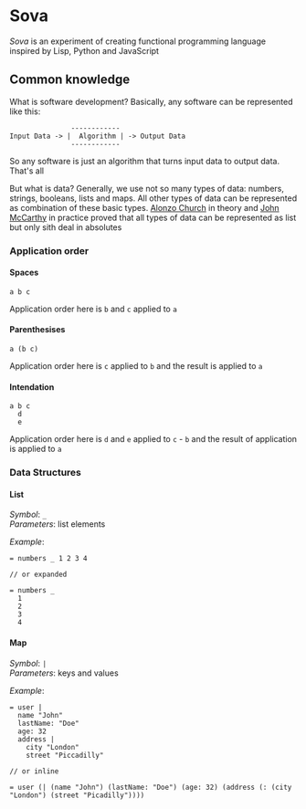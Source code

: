 # Sova

<i>Sova</i> is an experiment of creating functional programming language inspired by Lisp, Python and JavaScript

## Common knowledge

What is software development? Basically, any software can be represented like this:
```
               ------------
Input Data -> |  Algorithm | -> Output Data
               ------------
```
So any software is just an algorithm that turns input data to output data. That's all

But what is data? Generally, we use not so many types of data: numbers, strings, booleans, lists and maps. All other types of data can be represented as combination of these basic types. [Alonzo Church](https://en.wikipedia.org/wiki/Alonzo_Church) in theory and <a href="https://en.wikipedia.org/wiki/John_McCarthy_(computer_scientist)">John McCarthy</a> in practice proved that all types of data can be represented as list but only sith deal in absolutes

### Application order

#### Spaces
```
a b c
```
Application order here is `b` and `c` applied to `a`

#### Parenthesises
```
a (b c)
```
Application order here is `c` applied to `b` and the result is applied to `a`

#### Intendation
```
a b c
  d
  e
```
Application order here is `d` and `e` applied to `c` - `b` and the result of application is applied to `a`

### Data Structures

#### List

_Symbol_: `_` </br>
_Parameters_: list elements

_Example_:
```
= numbers _ 1 2 3 4

// or expanded

= numbers _
  1
  2
  3
  4
```

#### Map
_Symbol_: `|` </br>
_Parameters_: keys and values

_Example_:
```
= user |
  name "John"
  lastName: "Doe"
  age: 32
  address |
    city "London"
    street "Piccadilly"
    
// or inline

= user (| (name "John") (lastName: "Doe") (age: 32) (address (: (city "London") (street "Picadilly"))))
```
